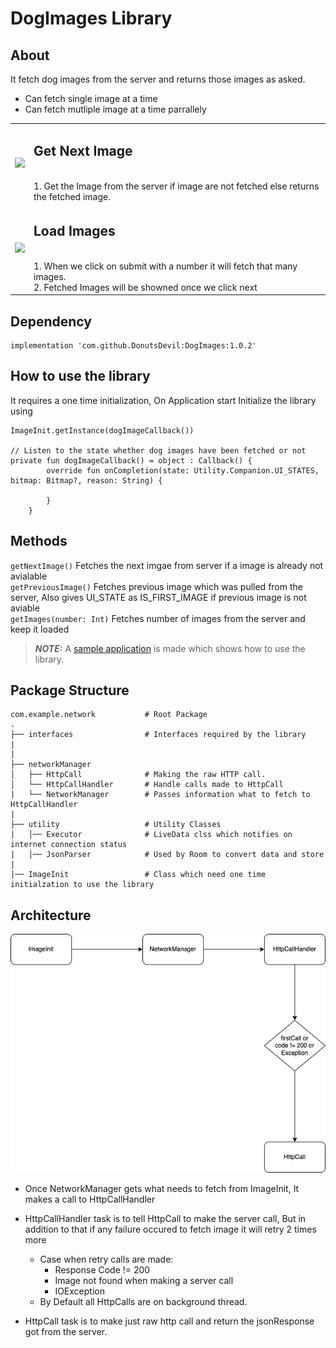 # DogImages Library
## About 
It fetch dog images from the server and returns those images as asked.
- Can fetch single image at a time
- Can fetch mutliple image at a time parrallely

<table>
  
  <tr>
    <td> <img src="https://github.com/DonutsDevil/DogImages/blob/master/resources/prev_next.gif" width="200"> </td>
    <td> <h2> Get Next Image</h2> <br />1. Get the Image from the server if image are not fetched else returns the fetched image.</br></td>
  </tr>
  
  <tr>
     <td> <img src="https://github.com/DonutsDevil/DogImages/blob/master/resources/getImages.gif" width="200"> </td>
     <td> <h2> Load Images</h2> <br />1. When we click on submit with a number it will fetch that many images.</br> 2. Fetched Images will be showned once we click next</td>
  </tr>

</table>

## Dependency
```
implementation 'com.github.DonutsDevil:DogImages:1.0.2'
```

## How to use the library
It requires a one time initialization, On Application start Initialize the library using 
```
ImageInit.getInstance(dogImageCallback())

// Listen to the state whether dog images have been fetched or not
private fun dogImageCallback() = object : Callback() {
        override fun onCompletion(state: Utility.Companion.UI_STATES, bitmap: Bitmap?, reason: String) {
           
        }
    }
```
## Methods
``getNextImage()`` Fetches the next imgae from server if a image is already not avialable <br />
``getPreviousImage()`` Fetches previous image which was pulled from the server, Also gives UI_STATE as IS_FIRST_IMAGE if previous image is not aviable<br />
``getImages(number: Int)`` Fetches number of images from the server and keep it loaded<br />

> **_NOTE:_** A [sample application](https://github.com/DonutsDevil/DogImages/tree/master/app) is made which shows how to use the library.



## Package Structure
```
com.example.network           # Root Package
.
├── interfaces                # Interfaces required by the library
|                             
|
├── networkManager             
│   ├── HttpCall              # Making the raw HTTP call.
│   └── HttpCallHandler       # Handle calls made to HttpCall
|   └── NetworkManager        # Passes information what to fetch to HttpCallHandler
|
├── utility                   # Utility Classes
|   │── Executor              # LiveData clss which notifies on internet connection status
|   │── JsonParser            # Used by Room to convert data and store
|
|── ImageInit                 # Class which need one time initialzation to use the library

```

## Architecture
<img src="https://github.com/DonutsDevil/DogImages/blob/master/resources/architecture.drawio.png"/>

- Once NetworkManager gets what needs to fetch from ImageInit, It makes a call to HttpCallHandler

- HttpCallHandler task is to tell HttpCall to make the server call, But in addition to that if any failure occured to fetch image it will retry 2 times more
  - Case when retry calls are made:
    - Response Code != 200
    - Image not found when making a server call
    - IOException
  - By Default all HttpCalls are on background thread.

- HttpCall task is to make just raw http call and return the jsonResponse got from the server.
